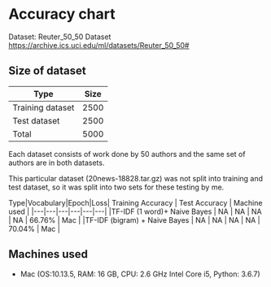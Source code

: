 # Accuracy chart

Dataset: Reuter_50_50 Dataset
https://archive.ics.uci.edu/ml/datasets/Reuter_50_50#

## Size of dataset

Type|Size|
|---|---|
|Training dataset| 2500|
|Test dataset| 2500|
|Total | 5000|

Each dataset consists of work done by 50 authors and the same set of authors 
are in both datasets.

This particular dataset (20news-18828.tar.gz) was not split into training and test dataset, so
it was split into two sets for these testing by me.

Type|Vocabulary|Epoch|Loss| Training Accuracy | Test Accuracy | Machine used | 
|---|---|---|---|---|---|
|TF-IDF (1 word)+ Naive Bayes | NA | NA | NA | NA | 66.76% | Mac |
|TF-IDF (bigram) + Naive Bayes | NA | NA | NA | NA | 70.04% | Mac |
 
## Machines used
* Mac (OS:10.13.5, RAM: 16 GB, CPU: 2.6 GHz Intel Core i5, Python: 3.6.7) 